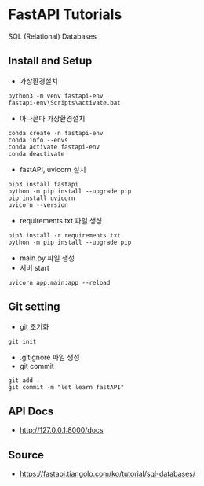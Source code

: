 # FastAPI Tutorials

SQL (Relational) Databases

## Install and Setup

- 가상환경설치

```
python3 -m venv fastapi-env
fastapi-env\Scripts\activate.bat
```

- 아나콘다 가상환경설치

```
conda create -n fastapi-env
conda info --envs
conda activate fastapi-env
conda deactivate
```

- fastAPI, uvicorn 설치

```
pip3 install fastapi
python -m pip install --upgrade pip
pip install uvicorn
uvicorn --version
```

- requirements.txt 파일 생성

```
pip3 install -r requirements.txt
python -m pip install --upgrade pip
```

- main.py 파일 생성
- 서버 start

```
uvicorn app.main:app --reload
```

## Git setting

- git 초기화

```
git init
```

- .gitignore 파일 생성
- git commit

```
git add .
git commit -m "let learn fastAPI"
```

## API Docs

- http://127.0.0.1:8000/docs


## Source 

- https://fastapi.tiangolo.com/ko/tutorial/sql-databases/